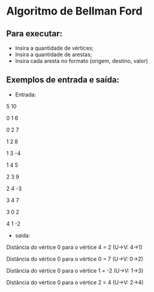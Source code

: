 # Algoritmo de Bellman Ford

## Para executar:
- Insira a quantidade de vértices;
- Insira a quantidade de arestas;
- Insira cada aresta no formato (origem, destino, valor)

## Exemplos de entrada e saída:
- Entrada:

<p> 5 10 </p>
<p> 0 1 6 </p>
<p> 0 2 7 </p>
<p> 1 2 8 </p>
<p> 1 3 -4 </p>
<p> 1 4 5 </p>
<p> 2 3 9 </p>
<p> 2 4 -3 </p>
<p> 3 4 7 </p>
<p> 3 0 2 </p>
<p> 4 1 -2 </p>

- saida:
<p> Distância do vértice 0 para o vértice 4 = 2 (U->V: 4->1) </p>
<p> Distância do vértice 0 para o vértice 0 = 7 (U->V: 0->2) </p>
<p> Distância do vértice 0 para o vértice 1 = -2 (U->V: 1->3) </p>
<p> Distância do vértice 0 para o vértice 2 = 4 (U->V: 2->4) </p>